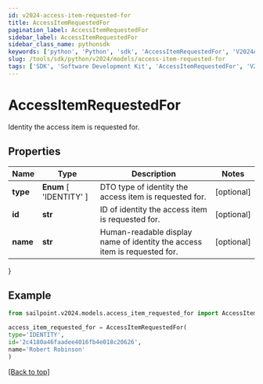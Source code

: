 ```yaml
---
id: v2024-access-item-requested-for
title: AccessItemRequestedFor
pagination_label: AccessItemRequestedFor
sidebar_label: AccessItemRequestedFor
sidebar_class_name: pythonsdk
keywords: ['python', 'Python', 'sdk', 'AccessItemRequestedFor', 'V2024AccessItemRequestedFor'] 
slug: /tools/sdk/python/v2024/models/access-item-requested-for
tags: ['SDK', 'Software Development Kit', 'AccessItemRequestedFor', 'V2024AccessItemRequestedFor']
---
```


# AccessItemRequestedFor

Identity the access item is requested for.

## Properties

Name | Type | Description | Notes
------------ | ------------- | ------------- | -------------
**type** |  **Enum** [  'IDENTITY' ] | DTO type of identity the access item is requested for. | [optional] 
**id** | **str** | ID of identity the access item is requested for. | [optional] 
**name** | **str** | Human-readable display name of identity the access item is requested for. | [optional] 
}

## Example

```python
from sailpoint.v2024.models.access_item_requested_for import AccessItemRequestedFor

access_item_requested_for = AccessItemRequestedFor(
type='IDENTITY',
id='2c4180a46faadee4016fb4e018c20626',
name='Robert Robinson'
)

```
[[Back to top]](#) 

